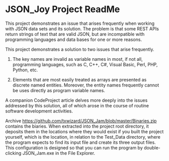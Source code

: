 # JSON_Joy Project ReadMe

This project demonstrates an issue that arises frequently when working with JSON
data sets and its solution. The problem is that some REST APIs return strings of
text that are valid JSON, but are incompatible with programming languages and
data bases for one or more reasons.

This project demonstrates a solution to two issues that arise frequently.

1) The key names are invalid as variable names in most, if not all, programming
languages, such as C, C++, C#, Visual Basic, Perl, PHP, Python, etc.

2) Elements that are most easily treated as arrays are presented as discrete
named entities. Moreover, the entity names frequently cannot be uses directly as
program variable names.

A companion CodeProject article delves more deeply into the issues addressed by
this solution, all of which arose in the course of routine software development
activities.

Archive <https://github.com/txwizard/JSON_Jam/blob/master/Binaries.zip> contains
the biaries. When extracted into the project root directory, it deposits them in
the locations where they would exist if you built the project yourself, which is
the location, in relation to the Test_Data directory, where the program expects
to find its input file and create its three output files. This configuration is
designed so that you can run the program by double-clicking JSON_Jam.exe in the
File Explorer.